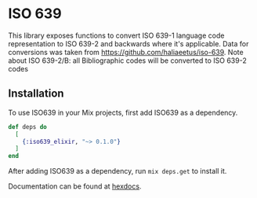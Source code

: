 # ISO 639

This library exposes functions to convert ISO 639-1 language code representation to ISO 639-2 and backwards where it's applicable.
Data for conversions was taken from https://github.com/haliaeetus/iso-639.
Note about ISO 639-2/B: all Bibliographic codes will be converted to ISO 639-2 codes

## Installation

To use ISO639 in your Mix projects, first add ISO639 as a dependency.

```elixir
def deps do
  [
    {:iso639_elixir, "~> 0.1.0"}
  ]
end
```

After adding ISO639 as a dependency, run `mix deps.get` to install it.

Documentation can be found at [hexdocs](https://hexdocs.pm/iso639_elixir).

